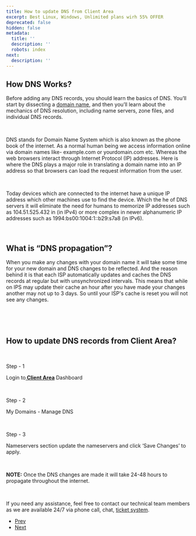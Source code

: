 ```yaml
---
title: How to update DNS from Client Area
excerpt: Best Linux, Windows, Unlimited plans wirh 55% OFFER
deprecated: false
hidden: false
metadata:
  title: ''
  description: ''
  robots: index
next:
  description: ''
---
```

<div itemprop="articleBody">
    <h2><b>How DNS Works?</b></h2>
    <p><span style="font-weight: 400;">Before adding any DNS records, you should learn the basics of DNS. You’ll start by dissecting a </span><a href="https://www.hostingraja.in/domains/"><span style="font-weight: 400;">domain name</span></a><span style="font-weight: 400;">, and then you’ll learn about the mechanics of DNS resolution, including name servers, zone files, and individual DNS records.</span></p> <br />
    <p><span style="font-weight: 400;">DNS stands for Domain Name System which is also known as the phone book of the internet. As a normal human being we access information online via domain names like- example.com or yourdomain.com etc. Whereas the web browsers interact through Internet Protocol (IP) addresses. Here is where the DNS plays a major role in translating a domain name into an IP address so that browsers can load the request information from the user.</span></p> <br />
    <p><span style="font-weight: 400;">Today devices which are connected to the internet have a unique IP address which other machines use to find the device. Which the he of DNS servers it will eliminate the need for humans to memorize IP addresses such as 104.51.525.432 in (in IPv4) or more complex in newer alphanumeric IP addresses such as 1994:bs00:1004:1::b29:s7a8 (in IPv6).</span></p> <br />
    <h2><b>What is “DNS propagation”?</b></h2>
    <p><span style="font-weight: 400;">When you make any changes with your domain name it will take some time for your new domain and DNS changes to be reflected. And the reason behind it is that each ISP automatically updates and caches the DNS records at regular but with unsynchronized intervals. This means that while on IPS may update their cache an hour after you have made your changes another may not up to 3 days. So until your ISP's cache is reset you will not see any changes.</span></p> <br />
    <p><span style="font-weight: 400;"> </span></p> <br />
    <h2><b>How to update DNS records from Client Area?</b></h2> <br />
    <p><span style="font-weight: 400;">Step - 1</span></p>
    <p><span style="font-weight: 400;">Login to<a href="https://www.hostingraja.in/login/clientarea.php"><b> Client Area</b></a> Dashboard</span></p> <img src="https://image.hostingraja.in/images/dns-change-clientarea-one.png" alt /><br /><br />
    <p><span style="font-weight: 400;">Step - 2</span></p>
    <p><span style="font-weight: 400;">My Domains - Manage DNS</span></p> <img src="https://image.hostingraja.in/images/dns-change-clientarea-three.jpg" alt /><br /><br />
    <p><span style="font-weight: 400;">Step - 3</span></p>
    <p><span style="font-weight: 400;">Nameservers section update the nameservers and click ‘Save Changes’ to apply.</span></p> <br /><img src="https://image.hostingraja.in/images/dns-change-clientarea-two.jpg" alt /><br />
    <p><b>NOTE:</b><span style="font-weight: 400;"> Once the DNS changes are made it will take 24-48 hours to propagate throughout the internet.</span></p> <br />
    <p><span style="font-weight: 400;">If you need any assistance, feel free to contact our technical team members as we are available 24/7 via phone call, chat, <a href="https://support.hostingraja.in/" target="_blank" rel="noopener noreferrer">ticket system</a>.</span></p>
</div>
<ul class="pager pagenav">
    <li class="previous"> <a class="hasTooltip" title="how to install NextJS with NodeJS in Ovipanel" aria-label="Previous article: how to install NextJS with NodeJS in Ovipanel" href="/docs/how-to-install-nextjs-with-nodejs-in-ovipanel" rel="prev"> <span class="icon-chevron-left" aria-hidden="true"></span> <span aria-hidden="true">Prev</span> </a> </li>
    <li class="next"> <a class="hasTooltip" title="How to change Email/Phone in HostingRaja" aria-label="Next article: How to change Email/Phone in HostingRaja" href="/docs/how-to-change-email-phone-in-hostingraja-clientarea" rel="next"> <span aria-hidden="true">Next</span> <span class="icon-chevron-right" aria-hidden="true"></span> </a> </li>
</ul>
